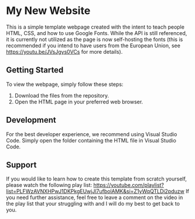 # My New Website

This is a simple template webpage created with the intent to teach people HTML, CSS, and how to use Google Fonts. While the API is still referenced, it is currently not utilized as the page is now self-hosting the fonts (this is recommended if you intend to have users from the European Union, see https://youtu.be/JVsJgys0VCs for more details).

## Getting Started

To view the webpage, simply follow these steps:

1. Download the files from the repository.
2. Open the HTML page in your preferred web browser.

## Development

For the best developer experience, we recommend using Visual Studio Code. Simply open the folder containing the HTML file in Visual Studio Code.

## Support

If you would like to learn how to create this template from scratch yourself, please watch the following play list: https://youtube.com/playlist?list=PLFWzAVNXHPwJ1DKPkgEUwjJl7ufbolAMK&si=Z1yWqQTLDi2pduzw
If you need further assistance, feel free to leave a comment on the video in the play list that your struggling with and I will do my best to get back to you.

